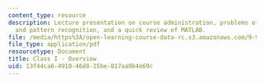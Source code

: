 ```yaml
---
content_type: resource
description: Lecture presentation on course administration, problems of computer vision
  and pattern recognition, and a quick review of MATLAB.
file: /media/https%3A/open-learning-course-data-rc.s3.amazonaws.com/9-913-pattern-recognition-for-machine-vision-fall-2004/13f44ca6491046d825be817aa0b4e69c_class1_04_part1.pdf
file_type: application/pdf
resourcetype: Document
title: Class I - Overview
uid: 13f44ca6-4910-46d8-25be-817aa0b4e69c
---
```

